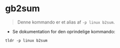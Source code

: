 # gb2sum

> Denne kommando er et alias af `-p linux b2sum`.

- Se dokumentation for den oprindelige kommando:

`tldr -p linux b2sum`

